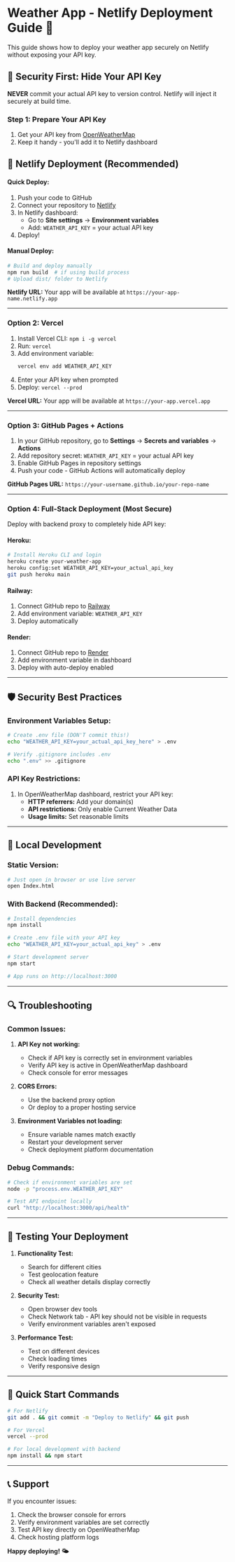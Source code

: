 # Weather App - Netlify Deployment Guide 🚀

This guide shows how to deploy your weather app securely on Netlify without exposing your API key.

## 🔐 Security First: Hide Your API Key

**NEVER** commit your actual API key to version control. Netlify will inject it securely at build time.

### Step 1: Prepare Your API Key
1. Get your API key from [OpenWeatherMap](https://openweathermap.org/api)
2. Keep it handy - you'll add it to Netlify dashboard

## 🚀 Netlify Deployment (Recommended)

#### Quick Deploy:
1. Push your code to GitHub
2. Connect your repository to [Netlify](https://netlify.com)
3. In Netlify dashboard:
   - Go to **Site settings** → **Environment variables**
   - Add: `WEATHER_API_KEY` = your actual API key
4. Deploy!

#### Manual Deploy:
```bash
# Build and deploy manually
npm run build  # if using build process
# Upload dist/ folder to Netlify
```

**Netlify URL:** Your app will be available at `https://your-app-name.netlify.app`

---

### Option 2: Vercel

1. Install Vercel CLI: `npm i -g vercel`
2. Run: `vercel`
3. Add environment variable:
   ```bash
   vercel env add WEATHER_API_KEY
   ```
4. Enter your API key when prompted
5. Deploy: `vercel --prod`

**Vercel URL:** Your app will be available at `https://your-app.vercel.app`

---

### Option 3: GitHub Pages + Actions

1. In your GitHub repository, go to **Settings** → **Secrets and variables** → **Actions**
2. Add repository secret: `WEATHER_API_KEY` = your actual API key
3. Enable GitHub Pages in repository settings
4. Push your code - GitHub Actions will automatically deploy

**GitHub Pages URL:** `https://your-username.github.io/your-repo-name`

---

### Option 4: Full-Stack Deployment (Most Secure)

Deploy with backend proxy to completely hide API key:

#### Heroku:
```bash
# Install Heroku CLI and login
heroku create your-weather-app
heroku config:set WEATHER_API_KEY=your_actual_api_key
git push heroku main
```

#### Railway:
1. Connect GitHub repo to [Railway](https://railway.app)
2. Add environment variable: `WEATHER_API_KEY`
3. Deploy automatically

#### Render:
1. Connect GitHub repo to [Render](https://render.com)
2. Add environment variable in dashboard
3. Deploy with auto-deploy enabled

---

## 🛡️ Security Best Practices

### Environment Variables Setup:
```bash
# Create .env file (DON'T commit this!)
echo "WEATHER_API_KEY=your_actual_api_key_here" > .env

# Verify .gitignore includes .env
echo ".env" >> .gitignore
```

### API Key Restrictions:
1. In OpenWeatherMap dashboard, restrict your API key:
   - **HTTP referrers:** Add your domain(s)
   - **API restrictions:** Only enable Current Weather Data
   - **Usage limits:** Set reasonable limits

---

## 🧪 Local Development

### Static Version:
```bash
# Just open in browser or use live server
open Index.html
```

### With Backend (Recommended):
```bash
# Install dependencies
npm install

# Create .env file with your API key
echo "WEATHER_API_KEY=your_actual_api_key" > .env

# Start development server
npm start

# App runs on http://localhost:3000
```

---

## 🔍 Troubleshooting

### Common Issues:

1. **API Key not working:**
   - Check if API key is correctly set in environment variables
   - Verify API key is active in OpenWeatherMap dashboard
   - Check console for error messages

2. **CORS Errors:**
   - Use the backend proxy option
   - Or deploy to a proper hosting service

3. **Environment Variables not loading:**
   - Ensure variable names match exactly
   - Restart your development server
   - Check deployment platform documentation

### Debug Commands:
```bash
# Check if environment variables are set
node -p "process.env.WEATHER_API_KEY"

# Test API endpoint locally
curl "http://localhost:3000/api/health"
```

---

## 📱 Testing Your Deployment

1. **Functionality Test:**
   - Search for different cities
   - Test geolocation feature
   - Check all weather details display correctly

2. **Security Test:**
   - Open browser dev tools
   - Check Network tab - API key should not be visible in requests
   - Verify environment variables aren't exposed

3. **Performance Test:**
   - Test on different devices
   - Check loading times
   - Verify responsive design

---

## 🎯 Quick Start Commands

```bash
# For Netlify
git add . && git commit -m "Deploy to Netlify" && git push

# For Vercel
vercel --prod

# For local development with backend
npm install && npm start
```

---

## 📞 Support

If you encounter issues:
1. Check the browser console for errors
2. Verify environment variables are set correctly
3. Test API key directly on OpenWeatherMap
4. Check hosting platform logs

**Happy deploying! 🌤️**